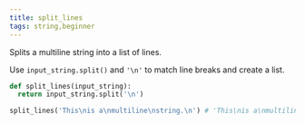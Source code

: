 ```yaml
---
title: split_lines
tags: string,beginner
---
```


Splits a multiline string into a list of lines.

Use `input_string.split()` and `'\n'` to match line breaks and create a list.

```py
def split_lines(input_string):
  return input_string.split('\n')
```

```py
split_lines('This\nis a\nmultiline\nstring.\n') # 'This\nis a\nmultiline\nstring.\n'
```
